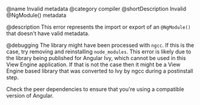 @name Invalid metadata @category compiler @shortDescription Invalid @NgModule() metadata

@description This error represents the import or export of an `@NgModule()` that doesn't have valid metadata.

@debugging The library might have been processed with `ngcc`. If this is the case, try removing and reinstalling `node_modules`. This error is likely due to the library being published for Angular Ivy, which cannot be used in this View Engine application. If that is not the case then it might be a View Engine based library that was converted to Ivy by ngcc during a postinstall step.

Check the peer dependencies to ensure that you're using a compatible version of Angular.
